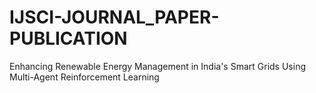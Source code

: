 # IJSCI-JOURNAL_PAPER-PUBLICATION
Enhancing Renewable Energy Management in India's Smart Grids Using Multi-Agent Reinforcement Learning
